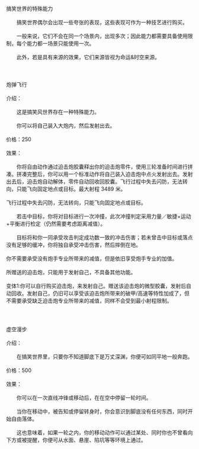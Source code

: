 <title>搞笑世界的特殊能力</title>
<meta name="GENERATOR" content="WinCHM">
<meta http-equiv="Content-Type" content="text/html; charset=gb2312">
<br>搞笑世界的特殊能力
<br>
<br>　　搞笑世界偶尔会出现一些夸张的表现，这些表现可作为一种技艺进行购买。
<br>
<br>　　一般来说，它们不会在同一个场景内，出现多次；因此能力都需要具备使用限制，每个能力都一场景只能使用一次。
<br>
<br>　　此外，若是具有来源的效果，它们来源皆视为命运&时空来源。
<br>
<br>　　
<br>
<br>炮弹飞行
<br>
<br>介绍：
<br>
<br>　　这是搞笑风世界存在一种特殊能力。
<br>
<br>　　你可以将自己装入大炮内，然后发射出去。
<br>
<br>价格：250
<br>
<br>效果：
<br>
<br>　　你将自由动作通过迫击炮胶囊释出你的迫击炮零件，使用三轮准备时间进行拼凑。拼凑完整后，你可以用一个标准动作将自己装入迫击炮中点火发射出去。发射出去后，迫击炮自动解体，零件自动回收回胶囊。飞行过程中失去闪防，无法转向，只能飞向固定地点或目标。最大射程 3489 米。
<br>
<br>    飞行过程中失去闪防，无法转向，只能飞向固定地点或目标。
<br>
<br>　　若击中目标，你将对目标进行一次冲撞，此次冲撞判定采用力量／敏捷+运动+平衡进行检定（仍然需要考虑距离减值）。
<br>
<br>　　目标将和你一同承受攻击判定成功数一致的冲击伤害；若未曾击中目标或落点没有足够的缓冲，你将独自承受冲击伤害，然后摔倒在地。
<br>    
<br>    你不需要承受没有炮手专业所带来的减值，但是依旧享受炮手专业的加值。
<br>
<br>    所赠送的迫击炮，只能用于发射自己，不具备其他功能。
<br>
<br>变体1:你可以自行购买迫击炮，来发射自己。赠送该迫击炮的微型胶囊，发射后自动回收。发射自己，仍旧可以享受该迫击炮所带来的破甲/高速等特性加成了，但不需要承受缺乏迫击炮专业所带来的减值，同样不会受到最小射程限制。
<br> 
<br>　　
<br>　　
<br>虚空漫步
<br>
<br>介绍：
<br>
<br>　　在搞笑世界里，只要你不知道脚底下是万丈深渊，你便可如同平地一般奔跑。
<br>
<br>价格：500
<br>
<br>效果：
<br>
<br>　　你可以在一次直线冲锋或移动后，在在空中停留一轮时间。
<br>
<br>　　当你在移动中，被告知或停留转身时，你会意识到脚底没有任何东西，同时开始自由落体。
<br>
<br>　　这也意味着，如果一轮之内，你的移动动作可以通过某处、同时你也不曾看向下方或被提醒，你便可从水面、悬崖、陷坑等等环境上通过。
<br>
<br>